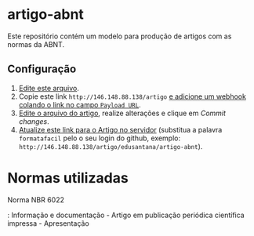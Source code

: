 # artigo-abnt

Este repositório contém um modelo para produção de artigos com as normas da ABNT.

## Configuração



1. [Edite este arquivo](https://github.com/formatafacil/artigo-abnt/edit/master/README.md).
2. Copie este link `http://146.148.88.138/artigo` [e adicione um webhook colando o link no campo `Payload URL`](../../settings/hooks/new).
3. [Edite o arquivo do artigo](edit/master/artigo.md), realize alterações e clique em *Commit changes*.
4. [Atualize este link para o Artigo no servidor](http://146.148.88.138/artigo/formatafacil/artigo-abnt) (substitua a palavra `formatafacil` pelo o seu login do github, exemplo: `http://146.148.88.138/artigo/edusantana/artigo-abnt`).

# Normas utilizadas

Norma NBR 6022

:   Informação e documentação - Artigo em publicação periódica científica impressa - Apresentação
